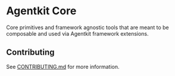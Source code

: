 # Agentkit Core
Core primitives and framework agnostic tools that are meant to be composable and used via Agentkit framework extensions.

## Contributing
See [CONTRIBUTING.md](../CONTRIBUTING.md) for more information.
